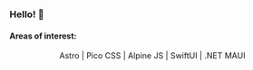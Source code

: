 
### Hello! :wave:

#### Areas of interest:
<center>
Astro | Pico CSS | Alpine JS | SwiftUI | .NET MAUI
</center>
